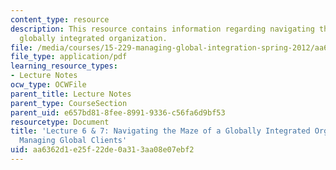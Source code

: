 ```yaml
---
content_type: resource
description: This resource contains information regarding navigating the maze of a
  globally integrated organization.
file: /media/courses/15-229-managing-global-integration-spring-2012/aa6362d1e25f22de0a313aa08e07ebf2_MIT15_229S12_lec06and07.pdf
file_type: application/pdf
learning_resource_types:
- Lecture Notes
ocw_type: OCWFile
parent_title: Lecture Notes
parent_type: CourseSection
parent_uid: e657bd81-8fee-8991-9336-c56fa6d9bf53
resourcetype: Document
title: 'Lecture 6 & 7: Navigating the Maze of a Globally Integrated Organization;
  Managing Global Clients'
uid: aa6362d1-e25f-22de-0a31-3aa08e07ebf2
---
```

